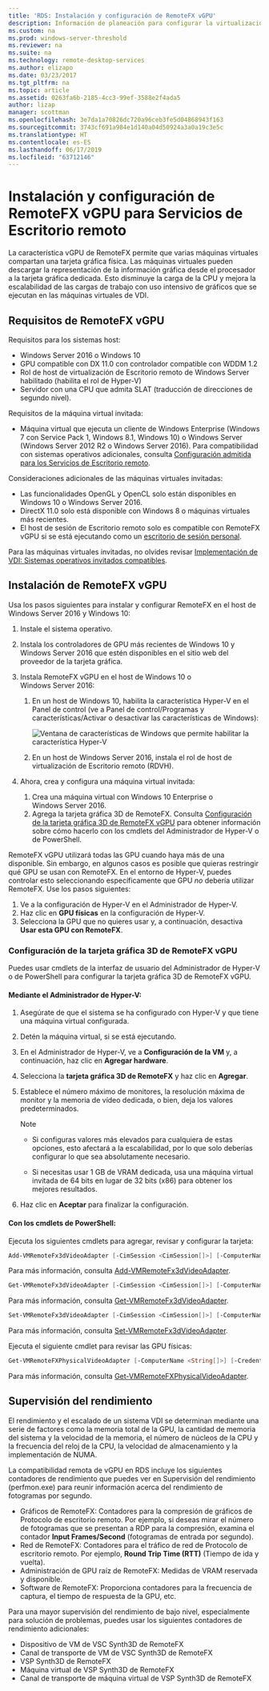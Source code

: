 ```yaml
---
title: 'RDS: Instalación y configuración de RemoteFX vGPU'
description: Información de planeación para configurar la virtualización de gráficos de RemoteFX vGPU.
ms.custom: na
ms.prod: windows-server-threshold
ms.reviewer: na
ms.suite: na
ms.technology: remote-desktop-services
ms.author: elizapo
ms.date: 03/23/2017
ms.tgt_pltfrm: na
ms.topic: article
ms.assetid: 0263fa6b-2185-4cc3-99ef-3588e2f4ada5
author: lizap
manager: scottman
ms.openlocfilehash: 3e7da1a70826dc720a96ceb3fe5d04868943f163
ms.sourcegitcommit: 3743cf691a984e1d140a04d50924a3a0a19c3e5c
ms.translationtype: HT
ms.contentlocale: es-ES
ms.lasthandoff: 06/17/2019
ms.locfileid: "63712146"
---
```

# <a name="set-up-and-configure-remotefx-vgpu-for-remote-desktop-services"></a>Instalación y configuración de RemoteFX vGPU para Servicios de Escritorio remoto


La característica vGPU de RemoteFX permite que varias máquinas virtuales compartan una tarjeta gráfica física. Las máquinas virtuales pueden descargar la representación de la información gráfica desde el procesador a la tarjeta gráfica dedicada. Esto disminuye la carga de la CPU y mejora la escalabilidad de las cargas de trabajo con uso intensivo de gráficos que se ejecutan en las máquinas virtuales de VDI. 

## <a name="remotefx-vgpu-requirements"></a>Requisitos de RemoteFX vGPU

Requisitos para los sistemas host: 

- Windows Server 2016 o Windows 10
- GPU compatible con DX 11.0 con controlador compatible con WDDM 1.2 
- Rol de host de virtualización de Escritorio remoto de Windows Server habilitado (habilita el rol de Hyper-V) 
- Servidor con una CPU que admita SLAT (traducción de direcciones de segundo nivel). 

Requisitos de la máquina virtual invitada:

- Máquina virtual que ejecuta un cliente de Windows Enterprise (Windows 7 con Service Pack 1, Windows 8.1, Windows 10) o Windows Server (Windows Server 2012 R2 o Windows Server 2016). Para compatibilidad con sistemas operativos adicionales, consulta [Configuración admitida para los Servicios de Escritorio remoto](rds-supported-config.md).

Consideraciones adicionales de las máquinas virtuales invitadas:

- Las funcionalidades OpenGL y OpenCL solo están disponibles en Windows 10 o Windows Server 2016.  
- DirectX 11.0 solo está disponible con Windows 8 o máquinas virtuales más recientes. 
- El host de sesión de Escritorio remoto solo es compatible con RemoteFX vGPU si se está ejecutando como un [escritorio de sesión personal](rds-personal-session-desktops.md).

Para las máquinas virtuales invitadas, no olvides revisar [Implementación de VDI: Sistemas operativos invitados compatibles](rds-supported-config.md#vdi-deployment--supported-guest-oss).

## <a name="install-remotefx-vgpu"></a>Instalación de RemoteFX vGPU

Usa los pasos siguientes para instalar y configurar RemoteFX en el host de Windows Server 2016 y Windows 10:

1. Instale el sistema operativo.
2. Instala los controladores de GPU más recientes de Windows 10 y Windows Server 2016 que estén disponibles en el sitio web del proveedor de la tarjeta gráfica.
3. Instala RemoteFX vGPU en el host de Windows 10 o Windows Server 2016:
   1. En un host de Windows 10, habilita la característica Hyper-V en el Panel de control (ve a Panel de control/Programas y características/Activar o desactivar las características de Windows):

      ![Ventana de características de Windows que permite habilitar la característica Hyper-V](media/rds-hyperv-settings.png)

   2. En un host de Windows Server 2016, instala el rol de host de virtualización de Escritorio remoto (RDVH).
   

4. Ahora, crea y configura una máquina virtual invitada:
   1. Crea una máquina virtual con Windows 10 Enterprise o Windows Server 2016.
   2. Agrega la tarjeta gráfica 3D de RemoteFX. Consulta [Configuración de la tarjeta gráfica 3D de RemoteFX vGPU](#configure-the-remotefx-vgpu-3d-adapter) para obtener información sobre cómo hacerlo con los cmdlets del Administrador de Hyper-V o de PowerShell. 

RemoteFX vGPU utilizará todas las GPU cuando haya más de una disponible. Sin embargo, en algunos casos es posible que quieras restringir qué GPU se usan con RemoteFX. En el entorno de Hyper-V, puedes controlar esto seleccionando específicamente que GPU *no* debería utilizar RemoteFX. Use los pasos siguientes: 

   1. Ve a la configuración de Hyper-V en el Administrador de Hyper-V.
   2. Haz clic en **GPU físicas** en la configuración de Hyper-V.
   3. Selecciona la GPU que no quieres usar y, a continuación, desactiva **Usar esta GPU con RemoteFX**.


### <a name="configure-the-remotefx-vgpu-3d-adapter"></a>Configuración de la tarjeta gráfica 3D de RemoteFX vGPU
Puedes usar cmdlets de la interfaz de usuario del Administrador de Hyper-V o de PowerShell para configurar la tarjeta gráfica 3D de RemoteFX vGPU. 

#### <a name="through-hyper-v-manager"></a>Mediante el Administrador de Hyper-V:

1. Asegúrate de que el sistema se ha configurado con Hyper-V y que tiene una máquina virtual configurada.  
2. Detén la máquina virtual, si se está ejecutando. 
3. En el Administrador de Hyper-V, ve a **Configuración de la VM** y, a continuación, haz clic en **Agregar hardware**.
4. Selecciona la **tarjeta gráfica 3D de RemoteFX** y haz clic en **Agregar**. 
5. Establece el número máximo de monitores, la resolución máxima de monitor y la memoria de vídeo dedicada, o bien, deja los valores predeterminados.

   > [!NOTE]
   > - Si configuras valores más elevados para cualquiera de estas opciones, esto afectará a la escalabilidad, por lo que solo deberías configurar lo que sea absolutamente necesario.
   >
   > - Si necesitas usar 1 GB de VRAM dedicada, usa una máquina virtual invitada de 64 bits en lugar de 32 bits (x86) para obtener los mejores resultados.
6. Haz clic en **Aceptar** para finalizar la configuración.

#### <a name="with-powershell-cmdlets"></a>Con los cmdlets de PowerShell:

Ejecuta los siguientes cmdlets para agregar, revisar y configurar la tarjeta: 

```powershell
Add-VMRemoteFx3dVideoAdapter [-CimSession <CimSession[]>] [-ComputerName <String[]>] [-Credential <PSCredential[]>] [-VMName] <String[]> [-Passthru] [-WhatIf] [-Confirm] [<CommonParameters>]
```

Para más información, consulta [Add-VMRemoteFx3dVideoAdapter](https://technet.microsoft.com/itpro/powershell/windows/hyper-v/add-vmremotefx3dvideoadapter).

```powershell
Get-VMRemoteFx3dVideoAdapter [-CimSession <CimSession[]>] [-ComputerName <String[]>]  [-Credential <PSCredential[]>] [-VMName] <String[]> [<CommonParameters>]
```

Para más información, consulta [Get-VMRemoteFx3dVideoAdapter](https://technet.microsoft.com/itpro/powershell/windows/hyper-v/get-vmremotefx3dvideoadapter).

```powershell
Set-VMRemoteFx3dVideoAdapter [-CimSession <CimSession[]>] [-ComputerName <String[]>] [-Credential <PSCredential[]>] [-VMName] <String[]> [[-MonitorCount] <Byte>] [[-MaximumResolution] <String>] [[-VRAMSizeBytes] <UInt64>] [-Passthru] [-WhatIf] [-Confirm] [<CommonParameters>]
```

Para más información, consulta [Set-VMRemoteFx3dVideoAdapter](https://technet.microsoft.com/itpro/powershell/windows/hyper-v/set-vmremotefx3dvideoadapter).

Ejecuta el siguiente cmdlet para revisar las GPU físicas:

```powershell
Get-VMRemoteFXPhysicalVideoAdapter [-ComputerName <String[]>] [-Credential <PSCredential[]>] [[-Name] <String[]>] [<CommonParameters>]  
```

Para más información, consulta [Get-VMRemoteFXPhysicalVideoAdapter](https://technet.microsoft.com/itpro/powershell/windows/hyper-v/get-vmremotefxphysicalvideoadapter).

## <a name="monitor-performance"></a>Supervisión del rendimiento

El rendimiento y el escalado de un sistema VDI se determinan mediante una serie de factores como la memoria total de la GPU, la cantidad de memoria del sistema y la velocidad de la memoria, el número de núcleos de la CPU y la frecuencia del reloj de la CPU, la velocidad de almacenamiento y la implementación de NUMA.

La compatibilidad remota de vGPU en RDS incluye los siguientes contadores de rendimiento que puedes ver en Supervisión del rendimiento (perfmon.exe) para reunir información acerca del rendimiento de fotogramas por segundo.

- Gráficos de RemoteFX: Contadores para la compresión de gráficos de Protocolo de escritorio remoto. Por ejemplo, si deseas mirar el número de fotogramas que se presentan a RDP para la compresión, examina el contador **Input Frames/Second** (fotogramas de entrada por segundo).
- Red de RemoteFX: Contadores para el tráfico de red de Protocolo de escritorio remoto. Por ejemplo, **Round Trip Time (RTT)** (Tiempo de ida y vuelta).
- Administración de GPU raíz de RemoteFX: Medidas de VRAM reservada y disponible.
- Software de RemoteFX: Proporciona contadores para la frecuencia de captura, el tiempo de respuesta de la GPU, etc.

Para una mayor supervisión del rendimiento de bajo nivel, especialmente para solución de problemas, puedes usar los siguientes contadores de rendimiento adicionales:

- Dispositivo de VM de VSC Synth3D de RemoteFX 
- Canal de transporte de VM de VSC Synth3D de RemoteFX 
- VSP Synth3D de RemoteFX 
- Máquina virtual de VSP Synth3D de RemoteFX 
- Canal de transporte de máquina virtual de VSP Synth3D de RemoteFX
